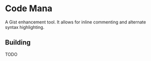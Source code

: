 Code Mana
=========

A Gist enhancement tool. It allows for inline commenting and alternate syntax highlighting.

Building
--------

TODO